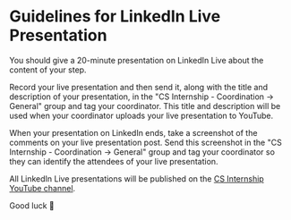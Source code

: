# Guidelines for LinkedIn Live Presentation

You should give a 20-minute presentation on LinkedIn Live about the content of your step.

Record your live presentation and then send it, along with the title and description of your presentation, in the "CS Internship - Coordination -> General" group and tag your coordinator. This title and description will be used when your coordinator uploads your live presentation to YouTube.

When your presentation on LinkedIn ends, take a screenshot of the comments on your live presentation post. Send this screenshot in the "CS Internship - Coordination -> General" group and tag your coordinator so they can identify the attendees of your live presentation.

All LinkedIn Live presentations will be published on the [CS Internship YouTube channel](https://www.youtube.com/@csinternship8859).

Good luck 🚀